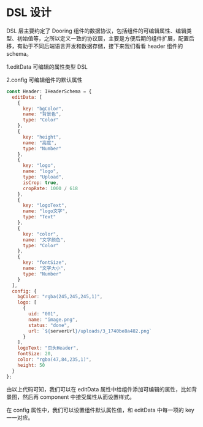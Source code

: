 # DSL 设计

DSL 层主要约定了 Dooring 组件的数据协议，包括组件的可编辑属性、编辑类型、初始值等，之所以定义一致的协议层，主要是方便后期的组件扩展，配置后移，有助于不同后端语言开发和数据存储，接下来我们看看 header 组件的 schema。

1.editData 可编辑的属性类型 DSL

2.config 可编辑组件的默认属性

```js
const Header: IHeaderSchema = {
  editData: [
    {
      key: "bgColor",
      name: "背景色",
      type: "Color"
    },
    {
      key: "height",
      name: "高度",
      type: "Number"
    },
    {
      key: "logo",
      name: "logo",
      type: "Upload",
      isCrop: true,
      cropRate: 1000 / 618
    },
    {
      key: "logoText",
      name: "logo文字",
      type: "Text"
    },
    {
      key: "color",
      name: "文字颜色",
      type: "Color"
    },
    {
      key: "fontSize",
      name: "文字大小",
      type: "Number"
    }
  ],
  config: {
    bgColor: "rgba(245,245,245,1)",
    logo: [
      {
        uid: "001",
        name: "image.png",
        status: "done",
        url: `${serverUrl}/uploads/3_1740be8a482.png`
      }
    ],
    logoText: "页头Header",
    fontSize: 20,
    color: "rgba(47,84,235,1)",
    height: 50
  }
};
```

由以上代码可知，我们可以在 editData 属性中给组件添加可编辑的属性，比如背景图，然后再 component 中接受属性从而设置样式。

在 config 属性中，我们可以设置组件默认属性值，和 editData 中每一项的 key 一一对应。
